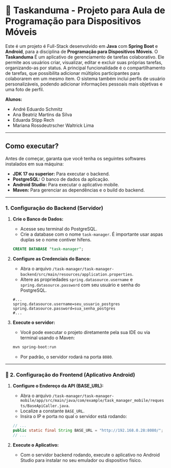 # 📱 Taskanduma - Projeto para Aula de Programação para Dispositivos Móveis

Este é um projeto é Full-Stack desenvolvido em **Java** com **Spring Boot** e **Android**, para a disciplina de **Programação para Dispositivos Móveis**. O **Taskanduma** É um aplicativo de gerenciamento de tarefas colaborativo. Ele permite aos usuários criar, visualizar, editar e excluir suas próprias tarefas, organizando-as por status. A principal funcionalidade é o compartilhamento de tarefas, que possibilita adicionar múltiplos participantes para colaborarem em um mesmo item. O sistema também inclui perfis de usuário personalizáveis, podendo adicionar informações pessoais mais objetivas e uma foto de perfil.


**Alunos:**
- André Eduardo Schmitz
- Ana Beatriz Martins da Silva
- Eduarda Stipp Rech
- Mariana Rossdeutrscher Waltrick Lima

---

## Como executar?

Antes de começar, garanta que você tenha os seguintes softwares instalados em sua máquina:

-   **JDK 17 ou superior:** Para executar o backend.
-   **PostgreSQL:** O banco de dados da aplicação.
-   **Android Studio:** Para executar o aplicativo mobile.
-   **Maven:** Para gerenciar as dependências e o build do backend.

---

### 1. Configuração do Backend (Servidor)

1.  **Crie o Banco de Dados:**
    -   Acesse seu terminal do PostgreSQL.
    -   Crie a database com o nome `task-manager`. É importante usar aspas duplas se o nome contiver hifens.
    ```sql
    CREATE DATABASE "task-manager";
    ```

2.  **Configure as Credenciais do Banco:**
    -   Abra o arquivo `/task-manager/task-manager-backend/src/main/resources/application.properties`.
    -   Altere as propriedades `spring.datasource.username` e `spring.datasource.password` com seu usuário e senha do PostgreSQL.
    ```properties
    #...
    spring.datasource.username=seu_usuario_postgres
    spring.datasource.password=sua_senha_postgres
    #...
    ```

3.  **Execute o servidor:**
    -   Você pode executar o projeto diretamente pela sua IDE ou via terminal usando o Maven:
    ```bash
    mvn spring-boot:run
    ```
    -   Por padrão, o servidor rodará na porta `8080`.

---

### 📱 2. Configuração do Frontend (Aplicativo Android)

1.  **Configure o Endereço da API (BASE_URL):**
    -   Abra o arquivo `/task-manager/task-manager-mobile/app/src/main/java/com/example/task_manager_mobile/requests/BaseApiCaller.java`.
    -   Localize a constante `BASE_URL`.
    -   Insira o IP e porta no qual o servidor está rodando:
    ```java
    // ...
    public static final String BASE_URL = "http://192.168.0.28:8080/";
    // ...
    ```

2.  **Execute o Aplicativo:**
    -   Com o servidor backend rodando, execute o aplicativo no Android Studio para instalar no seu emulador ou dispositivo físico.